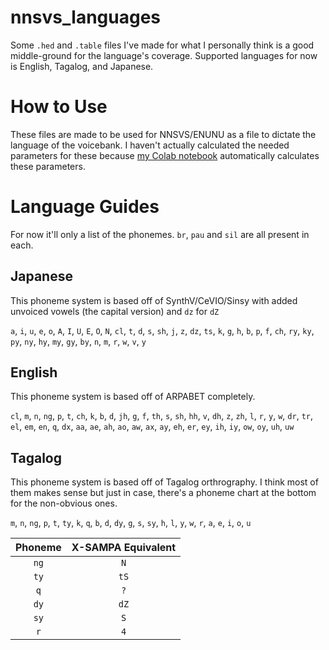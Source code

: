 # nnsvs_languages

Some `.hed` and `.table` files I've made for what I personally think is a good middle-ground for the language's coverage. Supported languages for now is English, Tagalog, and Japanese.

# How to Use

These files are made to be used for NNSVS/ENUNU as a file to dictate the language of the voicebank. I haven't actually calculated the needed parameters for these because [my Colab notebook](https://colab.research.google.com/drive/1vo-UxsFvp4PSUssCfkylh1cwwKsyH28Q?usp=sharing) automatically calculates these parameters.

# Language Guides

For now it'll only a list of the phonemes. `br`, `pau` and `sil` are all present in each.

## Japanese

This phoneme system is based off of SynthV/CeVIO/Sinsy with added unvoiced vowels (the capital version) and `dz` for `dZ`

`a`, `i`, `u`, `e`, `o`, `A`, `I`, `U`, `E`, `O`, `N`, `cl`, `t`, `d`, `s`, `sh`, `j`, `z`, `dz`, `ts`, `k`, `g`, `h`, `b`, `p`, `f`, `ch`, `ry`, `ky`, `py`, `ny`, `hy`, `my`, `gy`, `by`, `n`, `m`, `r`, `w`, `v`, `y`

## English

This phoneme system is based off of ARPABET completely.

`cl`, `m`, `n`, `ng`, `p`, `t`, `ch`, `k`, `b`, `d`, `jh`, `g`, `f`, `th`, `s`, `sh`, `hh`, `v`, `dh`, `z`, `zh`, `l`, `r`, `y`, `w`, `dr`, `tr`, `el`, `em`, `en`, `q`, `dx`, `aa`, `ae`, `ah`, `ao`, `aw`, `ax`, `ay`, `eh`, `er`, `ey`, `ih`, `iy`, `ow`, `oy`, `uh`, `uw`

## Tagalog

This phoneme system is based off of Tagalog orthrography. I think most of them makes sense but just in case, there's a phoneme chart at the bottom for the non-obvious ones.

`m`, `n`, `ng`, `p`, `t`, `ty`, `k`, `q`, `b`, `d`, `dy`, `g`, `s`, `sy`, `h`, `l`, `y`, `w`, `r`, `a`, `e`, `i`, `o`, `u`

Phoneme | X-SAMPA Equivalent
 :---: | :---:
 `ng` | `N`
 `ty` | `tS`
 `q` | `?`
 `dy` | `dZ`
 `sy` | `S`
 `r` | `4`